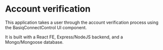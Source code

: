 # Account verification  

This application takes a user through the account verification process using the BasiqConnectControl UI component. 

It is built with a React FE, Express/NodeJS backend, and a Mongo/Mongoose database.
